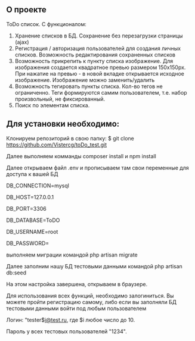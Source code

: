 ## О проекте

ToDo список.
С функционалом:
1) Хранение списков в БД. Сохранение без перезагрузки страницы (ajax)
2) Регистрация / авторизация пользователей для создания личных списков. Возможность редактирования сохраненных списков
3) Возможность прикрепить к пункту списка изображение. Для изображения создается квадратное превью размером 150x150px. При нажатие на превью - в новой вкладке открывается исходное изображение. Изображение можно заменить/удалить
4) Возможность тегировать пункты списка. Кол-во тегов не ограниченно. Теги формируются самим пользователем, т.е. набор произвольный, не фиксированный.
5) Поиск по элементам списка.

## Для установки необходимо:

Клонируем репозиторий в свою папку:
$ git clone https://github.com/Vistercg/toDo_test.git

Далее выполняем комманды
composer install и npm install

Далее открываем файл .env и прописываем там свои переменные для доступа к вашей БД

DB_CONNECTION=mysql

DB_HOST=127.0.0.1

DB_PORT=3306

DB_DATABASE=ToDO

DB_USERNAME=root

DB_PASSWORD=

выполняем миграции командой
php artisan migrate

 Далее заполним нашу БД тестовыми данными командой
php artisan db:seed 

На этом настройка завершена, открываем в браузере.

Для использования всех функций, необходимо залогиниться. Вы можете пройти регистрацию самому, либо если вы заполняли БД тестовыми данными войти под любым пользователем

Логин: "tester$i@test.ru, где $i любое число до 10.

Пароль у всех тестовых пользователей "1234".

